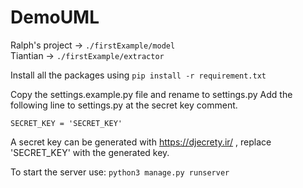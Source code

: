 # DemoUML

Ralph's project -> `./firstExample/model`  
Tiantian -> `./firstExample/extractor`  

Install all the packages using `pip install -r requirement.txt`

Copy the settings.example.py file and rename to settings.py
Add the following line to settings.py at the secret key comment.
```
SECRET_KEY = 'SECRET_KEY'
```
A secret key can be generated with https://djecrety.ir/ , replace 'SECRET_KEY' with the generated key.

To start the server use: ```python3 manage.py runserver```
